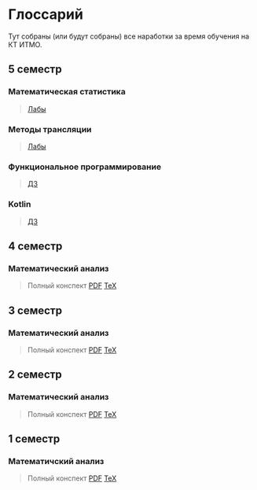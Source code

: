 # Глоссарий

Тут собраны (или будут собраны) все наработки за время обучения на КТ ИТМО.

## 5 семестр
### Математическая статистика
> [Лабы](matstat)

### Методы трансляции
> [Лабы](translation-methods)

### Функциональное программирование 
> [ДЗ](fp)

### Kotlin
> [ДЗ](kotlin)
## 4 семестр
### Математический анализ 
>  Полный конспект [PDF](/mathematical-analysis/sem4/holykpk%23blessRNG4.pdf) [TeX](/mathematical-analysis/sem4/holykpk%23blessRNG4.tex)

## 3 семестр
### Математический анализ 
>  Полный конспект [PDF](/mathematical-analysis/sem3/holykpk%23blessRNG3.pdf) [TeX](/mathematical-analysis/sem3/holykpk%23blessRNG3.tex)

## 2 семестр
### Математический анализ
>  Полный конспект [PDF](/mathematical-analysis/sem2/Sem2.pdf) [TeX](/mathematical-analysis/sem2/Sem2.tex)

## 1 семестр
### Математичский анализ
>  Полный конспект [PDF](/mathematical-analysis/sem1/Sem1.pdf) [TeX](/mathematical-analysis/sem1/Sem1.tex)